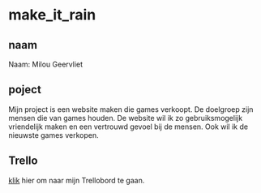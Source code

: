 # make_it_rain

## naam
Naam: Milou Geervliet

## poject
Mijn project is een website maken die games verkoopt. 
De doelgroep zijn mensen die van games houden.
De website wil ik zo gebruiksmogelijk vriendelijk maken en een vertrouwd gevoel bij de mensen.
Ook wil ik de nieuwste games verkopen.

## Trello
[klik](https://trello.com/b/oNs57lsk/webshop) hier om naar mijn Trellobord te gaan.
